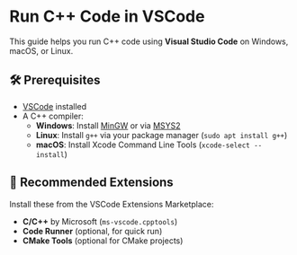 # Run C++ Code in VSCode

This guide helps you run C++ code using **Visual Studio Code** on Windows, macOS, or Linux.

## 🛠 Prerequisites

- [VSCode](https://code.visualstudio.com/) installed
- A C++ compiler:
  - **Windows**: Install [MinGW](http://www.mingw.org/) or via [MSYS2](https://www.msys2.org/)
  - **Linux**: Install `g++` via your package manager (`sudo apt install g++`)
  - **macOS**: Install Xcode Command Line Tools (`xcode-select --install`)

## 🧩 Recommended Extensions

Install these from the VSCode Extensions Marketplace:

- **C/C++** by Microsoft (`ms-vscode.cpptools`)
- **Code Runner** (optional, for quick run)
- **CMake Tools** (optional for CMake projects)


